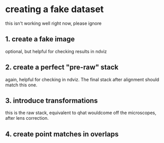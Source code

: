 # creating a fake dataset
this isn't working well right now, please ignore
## 1. create a fake image
optional, but helpful for checking results in ndviz
## 2. create a perfect "pre-raw" stack
again, helpful for checking in ndviz. The final stack after alignment should match this one.
## 3. introduce transformations
this is the raw stack, equivalent to qhat wouldcome off the microscopes, after lens correction.
## 4. create point matches in overlaps

